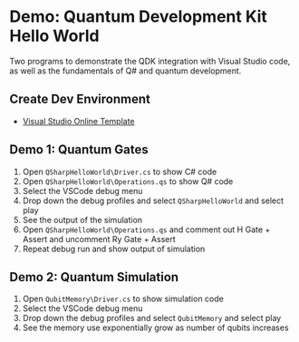 # Demo: Quantum Development Kit Hello World
Two programs to demonstrate the QDK integration with Visual Studio code, as well as the fundamentals of Q# and quantum development.

## Create Dev Environment
- [Visual Studio Online Template](https://env.new?name=QSharp%20Hello%20World&repo=azure-octo/demo-Quantum-HelloWorld)

## Demo 1: Quantum Gates

1. Open `QSharpHelloWorld\Driver.cs` to show C# code
1. Open `QSharpHelloWorld\Operations.qs` to show Q# code
1. Select the VSCode debug menu
1. Drop down the debug profiles and select `QSharpHelloWorld` and select play
1. See the output of the simulation
1. Open `QSharpHelloWorld\Operations.qs` and comment out H Gate + Assert and uncomment Ry Gate + Assert
1. Repeat debug run and show output of simulation

## Demo 2: Quantum Simulation

1. Open `QubitMemory\Driver.cs` to show simulation code
1. Select the VSCode debug menu
1. Drop down the debug profiles and select `QubitMemory` and select play
1. See the memory use exponentially grow as number of qubits increases
